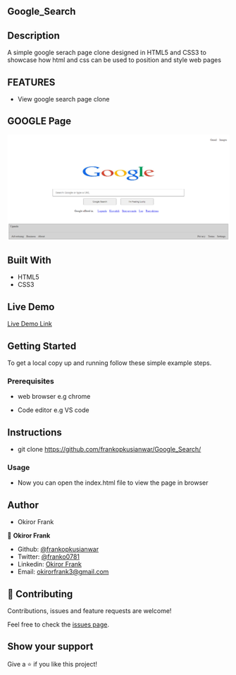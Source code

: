 ## Google_Search

## Description

A simple google serach page clone designed in HTML5 and CSS3 to showcase how html and css can be used to position and style web pages 

## FEATURES

- View google search page clone

## GOOGLE Page
![screenshot](./google.PNG)

## Built With

- HTML5
- CSS3

## Live Demo

[Live Demo Link](https://frankopkusianwar.github.io/Google_Search/)

## Getting Started

To get a local copy up and running follow these simple example steps.

### Prerequisites

- web browser e.g chrome

- Code editor e.g VS code

## Instructions

- git clone https://github.com/frankopkusianwar/Google_Search/

### Usage

- Now you can open the index.html file to view the page in browser

## Author

- Okiror Frank

👤 **Okiror Frank**

- Github: [@frankopkusianwar](https://github.com/frankopkusianwar)
- Twitter: [@franko0781](https://twitter.com/franko0781)
- Linkedin: [Okiror Frank](https://linkedin.com/in/frank-okiror)
- Email: okirorfrank3@gmail.com

## 🤝 Contributing

Contributions, issues and feature requests are welcome!

Feel free to check the [issues page](issues/).

## Show your support

Give a ⭐️ if you like this project!
